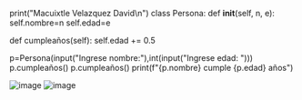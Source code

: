 print("Macuixtle Velazquez David\n")
class Persona:
 def __init__(self, n, e):
    self.nombre=n
    self.edad=e

 def cumpleaños(self):
    self.edad += 0.5

p=Persona(input("Ingrese nombre:"),int(input("Ingrese edad: ")))
p.cumpleaños()
p.cumpleaños()
print(f"{p.nombre} cumple {p.edad} años")

![image](https://github.com/user-attachments/assets/d8d83905-4d31-4e52-b710-5a369da879c2)
![image](https://github.com/user-attachments/assets/a8097d34-697d-4821-af4b-ffbcfed70584)
